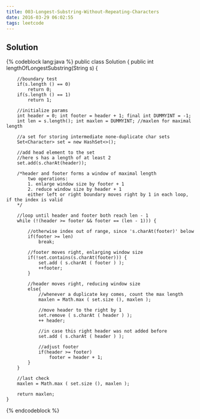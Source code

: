 ```yaml
---
title: 003-Longest-Substring-Without-Repeating-Characters
date: 2016-03-29 06:02:55
tags: leetcode
---
```

## Solution

{% codeblock lang:java %}
public class Solution {
    public int lengthOfLongestSubstring(String s) {

        //boundary test
        if(s.length () == 0)
            return 0;
        if(s.length () == 1)
            return 1;

        //initialize params
        int header = 0; int footer = header + 1; final int DUMMYINT = -1;
        int len = s.length(); int maxlen = DUMMYINT; //maxlen for maximal length

        //a set for storing intermediate none-duplicate char sets
        Set<Character> set = new HashSet<>();

        //add head element to the set
        //here s has a length of at least 2
        set.add(s.charAt(header));

        /*header and footer forms a window of maximal length
            two operations:
            1. enlarge window size by footer + 1
            2. reduce window size by header + 1
            either left or right boundary moves right by 1 in each loop, if the index is valid
        */

        //loop until header and footer both reach len - 1
        while (!(header >= footer && footer == (len - 1))) {

            //otherwise index out of range, since 's.charAt(footer)' below
            if(footer >= len)
                break;

            //footer moves right, enlarging window size
            if(!set.contains(s.charAt(footer))) {
                set.add ( s.charAt ( footer ) );
                ++footer;
            }

            //header moves right, reducing window size
            else{
                //whenever a duplicate key comes, count the max length
                maxlen = Math.max ( set.size (), maxlen );

                //move header to the right by 1
                set.remove ( s.charAt ( header ) );
                ++ header;

                //in case this right header was not added before
                set.add ( s.charAt ( header ) );

                //adjust footer
                if(header >= footer)
                    footer = header + 1;
            }
        }

        //last check
        maxlen = Math.max ( set.size (), maxlen );

        return maxlen;
    }
{% endcodeblock %}
